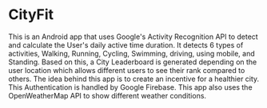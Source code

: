 # CityFit
This is an Android app that uses Google's Activity Recognition API to detect and calculate the User's daily active time duration. It detects 6 types of activities, Walking, Running, Cycling, Swimming, driving, using mobile, and Standing. Based on this, a City Leaderboard is generated depending on the user location which allows different users to see their rank compared to others. The idea behind this app is to create an incentive for a healthier city. This Authentication is handled by Google Firebase. This app also uses the OpenWeatherMap API to show different weather conditions. 
